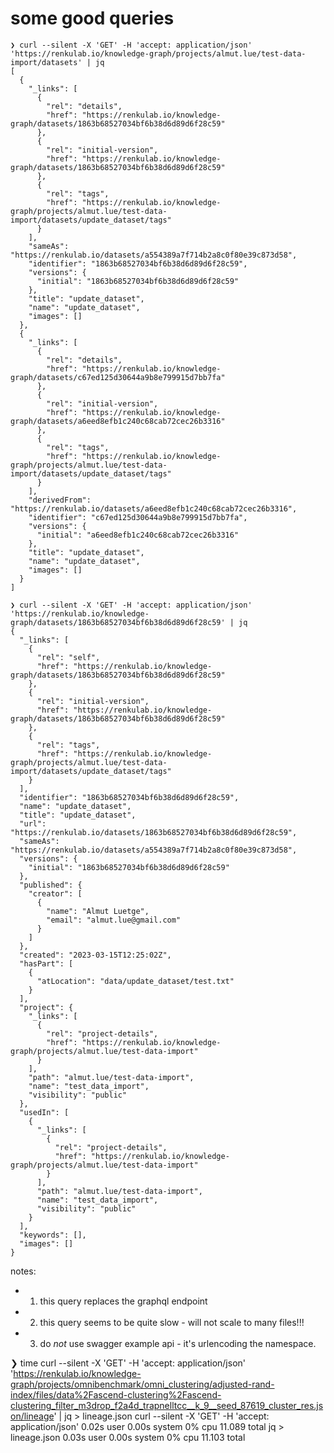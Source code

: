 # some good queries

```
❯ curl --silent -X 'GET' -H 'accept: application/json' 'https://renkulab.io/knowledge-graph/projects/almut.lue/test-data-import/datasets' | jq
[
  {
    "_links": [
      {
        "rel": "details",
        "href": "https://renkulab.io/knowledge-graph/datasets/1863b68527034bf6b38d6d89d6f28c59"
      },
      {
        "rel": "initial-version",
        "href": "https://renkulab.io/knowledge-graph/datasets/1863b68527034bf6b38d6d89d6f28c59"
      },
      {
        "rel": "tags",
        "href": "https://renkulab.io/knowledge-graph/projects/almut.lue/test-data-import/datasets/update_dataset/tags"
      }
    ],
    "sameAs": "https://renkulab.io/datasets/a554389a7f714b2a8c0f80e39c873d58",
    "identifier": "1863b68527034bf6b38d6d89d6f28c59",
    "versions": {
      "initial": "1863b68527034bf6b38d6d89d6f28c59"
    },
    "title": "update_dataset",
    "name": "update_dataset",
    "images": []
  },
  {
    "_links": [
      {
        "rel": "details",
        "href": "https://renkulab.io/knowledge-graph/datasets/c67ed125d30644a9b8e799915d7bb7fa"
      },
      {
        "rel": "initial-version",
        "href": "https://renkulab.io/knowledge-graph/datasets/a6eed8efb1c240c68cab72cec26b3316"
      },
      {
        "rel": "tags",
        "href": "https://renkulab.io/knowledge-graph/projects/almut.lue/test-data-import/datasets/update_dataset/tags"
      }
    ],
    "derivedFrom": "https://renkulab.io/datasets/a6eed8efb1c240c68cab72cec26b3316",
    "identifier": "c67ed125d30644a9b8e799915d7bb7fa",
    "versions": {
      "initial": "a6eed8efb1c240c68cab72cec26b3316"
    },
    "title": "update_dataset",
    "name": "update_dataset",
    "images": []
  }
]
```


```
❯ curl --silent -X 'GET' -H 'accept: application/json' 'https://renkulab.io/knowledge-graph/datasets/1863b68527034bf6b38d6d89d6f28c59' | jq
{
  "_links": [
    {
      "rel": "self",
      "href": "https://renkulab.io/knowledge-graph/datasets/1863b68527034bf6b38d6d89d6f28c59"
    },
    {
      "rel": "initial-version",
      "href": "https://renkulab.io/knowledge-graph/datasets/1863b68527034bf6b38d6d89d6f28c59"
    },
    {
      "rel": "tags",
      "href": "https://renkulab.io/knowledge-graph/projects/almut.lue/test-data-import/datasets/update_dataset/tags"
    }
  ],
  "identifier": "1863b68527034bf6b38d6d89d6f28c59",
  "name": "update_dataset",
  "title": "update_dataset",
  "url": "https://renkulab.io/datasets/1863b68527034bf6b38d6d89d6f28c59",
  "sameAs": "https://renkulab.io/datasets/a554389a7f714b2a8c0f80e39c873d58",
  "versions": {
    "initial": "1863b68527034bf6b38d6d89d6f28c59"
  },
  "published": {
    "creator": [
      {
        "name": "Almut Luetge",
        "email": "almut.lue@gmail.com"
      }
    ]
  },
  "created": "2023-03-15T12:25:02Z",
  "hasPart": [
    {
      "atLocation": "data/update_dataset/test.txt"
    }
  ],
  "project": {
    "_links": [
      {
        "rel": "project-details",
        "href": "https://renkulab.io/knowledge-graph/projects/almut.lue/test-data-import"
      }
    ],
    "path": "almut.lue/test-data-import",
    "name": "test_data_import",
    "visibility": "public"
  },
  "usedIn": [
    {
      "_links": [
        {
          "rel": "project-details",
          "href": "https://renkulab.io/knowledge-graph/projects/almut.lue/test-data-import"
        }
      ],
      "path": "almut.lue/test-data-import",
      "name": "test_data_import",
      "visibility": "public"
    }
  ],
  "keywords": [],
  "images": []
}
```

notes:

- 1. this query replaces the graphql endpoint
- 2. this query seems to be quite slow - will not scale to many files!!!
- 3. do *not* use swagger example api - it's urlencoding the namespace.

❯ time curl --silent -X 'GET' -H 'accept: application/json' 'https://renkulab.io/knowledge-graph/projects/omnibenchmark/omni_clustering/adjusted-rand-index/files/data%2Fascend-clustering%2Fascend-clustering_filter_m3drop_f2a4d_trapnelltcc__k_9__seed_87619_cluster_res.json/lineage' | jq > lineage.json
curl --silent -X 'GET' -H 'accept: application/json'   0.02s user 0.00s system 0% cpu 11.089 total
jq > lineage.json  0.03s user 0.00s system 0% cpu 11.103 total

